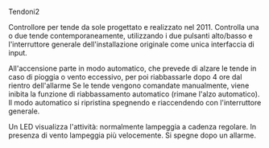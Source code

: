 Tendoni2

Controllore per tende da sole progettato e realizzato nel 2011.
Controlla una o due tende contemporaneamente, utilizzando i due pulsanti alto/basso e l'interruttore generale dell'installazione originale come unica interfaccia di input.

All'accensione parte in modo automatico, che prevede di alzare le tende in caso di pioggia o vento eccessivo, per poi riabbassarle dopo 4 ore dal rientro dell'allarme
Se le tende vengono comandate manualmente, viene inibita la funzione di riabbassamento automatico (rimane l'alzo automatico). Il modo automatico si ripristina spegnendo e riaccendendo con l'interruttore generale.

Un LED visualizza l'attività: normalmente lampeggia a cadenza regolare. In presenza di vento lampeggia più velocemente. Si spegne dopo un allarme.
